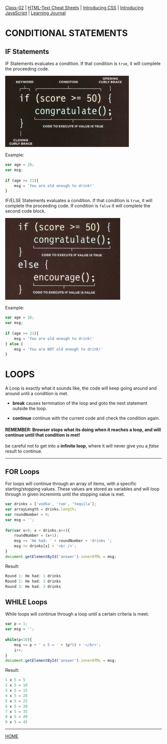 [Class-02](https://cassandraortiz.github.io/reading-notes/Class02/class-02) \| [HTML-Text Cheat Sheets](https://cassandraortiz.github.io/reading-notes/Class02/class-02_html-text) \| [Introducing CSS](https://cassandraortiz.github.io/reading-notes/Class02/class-02_CSS-intro) \| [Introducing JavaScript](https://cassandraortiz.github.io/reading-notes/Class02/class-02_java-intro) \| [Learning Journal](https://cassandraortiz.github.io/reading-notes/Class02/class-02_journal)

# CONDITIONAL STATEMENTS

## IF Statements

IF Statements evaluates a condition.  If that condition is `true`, it will complete the proceeding code.

![IF Statement](/pics/IfStatement.JPG)

Example:

```JavaScript
var age = 26;
var msg;

if (age >= 21){
    msg = 'You are old enough to drink!'
}
```

IF/ELSE Statements evaluates a condition.  If that condition is `true`, it will complete the proceeding code. If condition is `false` it will complete the second code block.

![IF../ELSE.. Statement](/pics/IfElse_Statement.JPG)

Example:

```JavaScript
var age = 26;
var msg;

if (age >= 21){
    msg = 'You are old enough to drink!'
} else {
    msg = 'You are NOT old enough to drink!'
}

```

# LOOPS

A Loop is exactly what it sounds like, the code will keep going around and around until a condition is met. 

 - **break** causes termination of the loop and goto the next statement outside the loop.

 - **continue** continue with the current code and check the condition again.


#### REMEMBER: Browser stops what its doing when it reaches a loop, and will continue until that condition is met!  

be careful not to get into a **infinite loop**, where it will never give you a _false_ result to continue.

---

## FOR Loops

For loops will continue through an array of items, with a specific starting/stopping values.  These values are stored as variables and will loop through in given incremints until the stopping value is met. 

```JavaScript
var drinks = ['vodka', 'rum', 'tequila'];
var arrayLength = drinks.length; 
var roundNumber = 0;
var msg = '';

for(var x=0; x < drinks;x++){
    roundNumber = (x+1);
    msg += 'He had: ' + roundNumber + 'drinks ';
    msg += drinks[x] + '<br />';
}
document.getElementById('answer').innerHTML = msg;
```

Result: 
```Javascript
Round 1: He had: 1 drinks
Round 2: He had: 2 drinks
Round 3: He had: 3 drinks
```


## WHILE Loops

While loops will continue through a loop until a certain criteria is meet. 

```JavaScript
var p = 1;
var msg = '';

while(p<10){
    msg += p + ' x 5 = ' + (p*5) + '</br>';
    i++;
}
document.getElementById('answer').innerHTML = msg;
```

Result: 
```Javascript
1 x 5 = 5
2 x 5 = 10
3 x 5 = 15
4 x 5 = 20
5 x 5 = 25
6 x 5 = 30
7 x 5 = 35
8 x 5 = 40
9 x 5 = 45
```
---

[HOME](https://cassandraortiz.github.io/reading-notes)